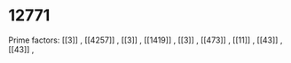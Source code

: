 # 12771

Prime factors: [[3]] , [[4257]] , [[3]] , [[1419]] , [[3]] , [[473]] , [[11]] , [[43]] , [[43]] , 